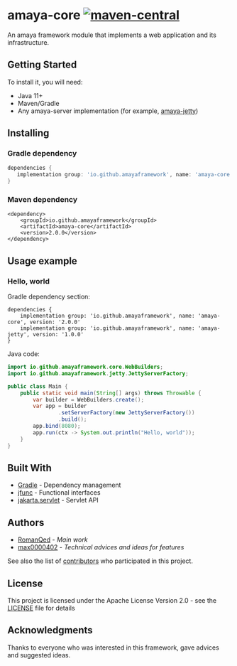 # amaya-core [![maven-central](https://img.shields.io/maven-central/v/io.github.amayaframework/amaya-core/2.0.0?color=blue)](https://repo1.maven.org/maven2/io/github/amayaframework/amaya-core/2.0.0)

An amaya framework module that implements a web application and its infrastructure.

## Getting Started

To install it, you will need:

* Java 11+
* Maven/Gradle
* Any amaya-server implementation (for example, [amaya-jetty](https://github.com/AmayaFramework/amaya-jetty))

## Installing

### Gradle dependency

```Groovy
dependencies {
   implementation group: 'io.github.amayaframework', name: 'amaya-core', version: '2.0.0'
}
```

### Maven dependency

```
<dependency>
    <groupId>io.github.amayaframework</groupId>
    <artifactId>amaya-core</artifactId>
    <version>2.0.0</version>
</dependency>
```

## Usage example

### Hello, world

<p>Gradle dependency section:</p>

```Gradle
dependencies {
    implementation group: 'io.github.amayaframework', name: 'amaya-core', version: '2.0.0'
    implementation group: 'io.github.amayaframework', name: 'amaya-jetty', version: '1.0.0'
}
```

<p>Java code:</p>

```Java
import io.github.amayaframework.core.WebBuilders;
import io.github.amayaframework.jetty.JettyServerFactory;

public class Main {
    public static void main(String[] args) throws Throwable {
        var builder = WebBuilders.create();
        var app = builder
                .setServerFactory(new JettyServerFactory())
                .build();
        app.bind(8080);
        app.run(ctx -> System.out.println("Hello, world"));
    }
}
```

## Built With

* [Gradle](https://gradle.org) - Dependency management
* [jfunc](https://github.com/RomanQed/jfunc) - Functional interfaces
* [jakarta.servlet](https://projects.eclipse.org/projects/ee4j.servlet) - Servlet API

## Authors

* [RomanQed](https://github.com/RomanQed) - *Main work*
* [max0000402](https://github.com/max0000402) - *Technical advices and ideas for features*

See also the list of [contributors](https://github.com/AmayaFramework/amaya-core/contributors) who participated
in this project.

## License

This project is licensed under the Apache License Version 2.0 - see the [LICENSE](LICENSE) file for details

## Acknowledgments

Thanks to everyone who was interested in this framework, gave advices and suggested ideas.
